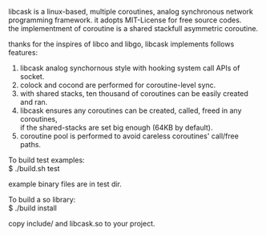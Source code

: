 libcask is a linux-based, multiple coroutines, analog synchronous network programming framework.
it adopts MIT-License for free source codes.                                                    
the implementment of coroutine is a shared stackfull asymmetric coroutine.                      
                                                                                                
thanks for the inspires of libco and libgo, libcask implements follows features:                
1. libcask analog synchornous style with hooking system call APIs of socket.                    
2. colock and cocond are performed for coroutine-level sync.                                    
3. with shared stacks, ten thousand of coroutines can be easily created and ran.                
4. libcask ensures any coroutines can be created, called, freed in any coroutines,              
   if the shared-stacks are set big enough (64KB by default).                                   
5. coroutine pool is performed to avoid careless coroutines' call/free paths.                   
                                                                                                
To build test examples:                                                                         
$ ./build.sh test                                                                               
                                                                                                
example binary files are in test dir.                                                           
                                                                                                
To build a so library:                                                                          
$ ./build install                                                                               
                                                                                                
copy include/ and libcask.so to your project.    